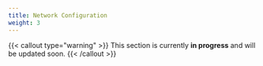 ```yaml
---
title: Network Configuration
weight: 3
---
```


{{< callout type="warning" >}}
  This section is currently **in progress** and will be updated soon.
{{< /callout >}}